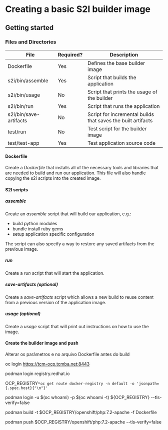 
# Creating a basic S2I builder image  

## Getting started  

### Files and Directories  
| File                   | Required? | Description                                                  |
|------------------------|-----------|--------------------------------------------------------------|
| Dockerfile             | Yes       | Defines the base builder image                               |
| s2i/bin/assemble       | Yes       | Script that builds the application                           |
| s2i/bin/usage          | No        | Script that prints the usage of the builder                  |
| s2i/bin/run            | Yes       | Script that runs the application                             |
| s2i/bin/save-artifacts | No        | Script for incremental builds that saves the built artifacts |
| test/run               | No        | Test script for the builder image                            |
| test/test-app          | Yes       | Test application source code                                 |

#### Dockerfile
Create a *Dockerfile* that installs all of the necessary tools and libraries that are needed to build and run our application.  This file will also handle copying the s2i scripts into the created image.

#### S2I scripts

##### assemble
Create an *assemble* script that will build our application, e.g.:
- build python modules
- bundle install ruby gems
- setup application specific configuration

The script can also specify a way to restore any saved artifacts from the previous image.   

##### run
Create a *run* script that will start the application. 

##### save-artifacts (optional)
Create a *save-artifacts* script which allows a new build to reuse content from a previous version of the application image.

##### usage (optional) 
Create a *usage* script that will print out instructions on how to use the image.

#### Create the builder image and push
Alterar os parâmetros <USERNAME> e <PASSWORD> no arquivo Dockerfile antes do build

oc login https://tcm-ocp.tcmba.net:8443

podman login registry.redhat.io

OCP_REGISTRY=`oc get route docker-registry -n default -o 'jsonpath={.spec.host}{"\n"}'`

podman login -u $(oc whoami) -p $(oc whoami -t) ${OCP_REGISTRY} --tls-verify=false

podman build -t $OCP_REGISTRY/openshift/php:7.2-apache -f Dockerfile

podman push $OCP_REGISTRY/openshift/php:7.2-apache --tls-verify=false



